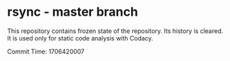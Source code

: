 # rsync - master branch

This repository contains frozen state of the repository.
Its history is cleared. It is used only for static code
analysis with Codacy.

Commit Time: 1706420007